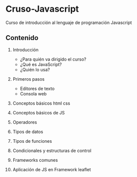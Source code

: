 # Cruso-Javascript  
Curso de introducción al lenguaje de programación Javascript  

## Contenido  
1. Introducción  
    - ¿Para quién va dirigido el curso?
    - ¿Qué es JavaScript?  
    - ¿Quién lo usa?  
    
 
2. Primeros pasos    
    - Editores de texto    
    - Consola web  
    
3. Conceptos básicos html css  

4. Conceptos básicos de JS  

5. Operadores    

6. Tipos de datos      

7. Tipos de funciones  
 
8. Condicionales y estructuras de control  

9. Frameworks comunes  

10. Aplicación de JS en Framework leaflet    
